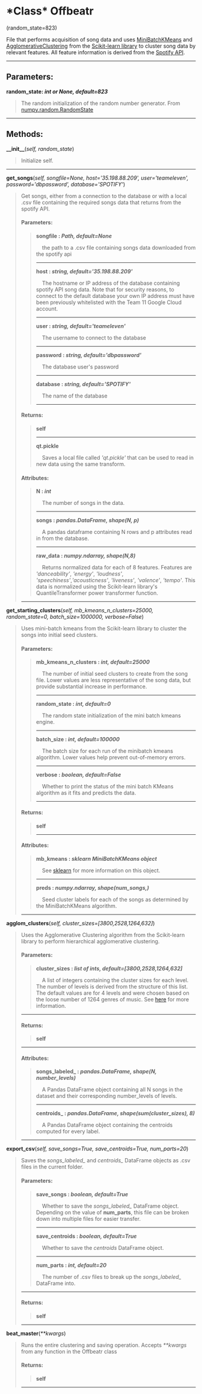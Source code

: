 <h1> *Class* Offbeatr</h1>(random_state=823)

File that performs acquisition of song data and uses [MiniBatchKMeans](https://scikit-learn.org/stable/modules/generated/sklearn.cluster.MiniBatchKMeans.html) and [AgglomerativeClustering](https://scikit-learn.org/stable/index.html) from the [Scikit-learn library](https://scikit-learn.org/stable/modules/generated/sklearn.cluster.AgglomerativeClustering.html) to cluster song data by relevant features. All feature information is derived from the [Spotify API](https://developer.spotify.com/).

---

## Parameters:

**random\_state: *int or None, default=823***
>The random initialization of the random number generator. From [numpy.random.RandomState](https://docs.scipy.org/doc/numpy-1.15.0/reference/generated/numpy.random.RandomState.html)

---

## Methods:

**\_\_init\_\_**(*self, random_state*)
>Initialize self.
---


**get\_songs**(*self, songfile=None, host='35.198.88.209', user='teameleven', password='dbpassword', database='SPOTIFY'*)
>Get songs, either from a connection to the database or with a local .csv file containing the required songs data that returns from the spotify API.
>
>#### Parameters:
>
>>**songfile : *Path, default=None***
>>
>>    &nbsp;&nbsp;&nbsp;&nbsp;the path to a .csv file containing songs data downloaded from the spotify api
>>
>>---
>>
>>**host : *string, default='35.198.88.209'***
>>
>>    &nbsp;&nbsp;&nbsp;&nbsp;The hostname or IP address of the database containing spotify API song data. Note that for security reasons, to connect to the default database your own IP address must have been previously whitelisted with the Team 11 Google Cloud account. 
>>
>>---
>>
>>**user : *string, default='teameleven'***
>>
>>    &nbsp;&nbsp;&nbsp;&nbsp;The username to connect to the database
>>
>>---
>>
>>**password : *string, default='dbpassword'***
>>
>>    &nbsp;&nbsp;&nbsp;&nbsp;The database user's password
>>
>>---
>>
>>**database : *string, default='SPOTIFY'***
>>
>>    &nbsp;&nbsp;&nbsp;&nbsp;The name of the database
>>
>>---
>
>
>#### Returns:
>
>>**self**
>>
>>---
>>
>>**qt.pickle**
>>
>>    &nbsp;&nbsp;&nbsp;&nbsp;Saves a local file called *'qt.pickle'* that can be used to read in new data using the same transform.
>>
>
>
>#### Attributes:
>
>>**N : *int***
>>
>>    &nbsp;&nbsp;&nbsp;&nbsp;The number of songs in the data.
>>
>>---
>>
>>**songs : *pandas.DataFrame, shape(N, p)***
>>
>>    &nbsp;&nbsp;&nbsp;&nbsp;A pandas dataframe containing N rows and p attributes read in from the database.
>>
>>---
>>
>>**raw_data : *numpy.ndarray, shape(N,8)***
>>
>>    &nbsp;&nbsp;&nbsp;&nbsp;Returns normalized data for each of 8 features. Features are *'danceability'*, *'energy'*, *'loudness'*, *'speechiness'*,*'acousticness'*, *'liveness'*, *'valence'*, *'tempo'*. This data is normalized using the Scikit-learn library's QuantileTransformer power transformer function.
>>
>---


**get\_starting\_clusters**(*self, mb\_kmeans\_n\_clusters=25000, random\_state=0, batch\_size=1000000, verbose=False*)
>Uses mini-batch kmeans from the Scikit-learn library to cluster the songs into initial seed clusters.
>
>#### Parameters:
>
>>**mb\_kmeans\_n\_clusters : *int, default=25000***
>>
>>    &nbsp;&nbsp;&nbsp;&nbsp;The number of initial seed clusters to create from the song file. Lower values are less representative of the song data, but provide substantial increase in performance. 
>>
>>---
>>
>>**random\_state : *int, default=0***
>>
>>    &nbsp;&nbsp;&nbsp;&nbsp;The random state initialization of the mini batch kmeans engine. 
>>
>>---
>>
>>**batch\_size : *int, default=100000***
>>
>>    &nbsp;&nbsp;&nbsp;&nbsp;The batch size for each run of the minibatch kmeans algorithm. Lower values help prevent out-of-memory errors. 
>>
>>---
>>
>>**verbose : *boolean, default=False***
>>
>>    &nbsp;&nbsp;&nbsp;&nbsp;Whether to print the status of the mini batch KMeans algorithm as it fits and predicts the data. 
>>
>>---
>
>
>
>#### Returns:
>
>>**self**
>>
>>---
>
>
>
>#### Attributes:
>
>>**mb_kmeans : *sklearn MiniBatchKMeans object***
>>
>>    &nbsp;&nbsp;&nbsp;&nbsp;See [sklearn](https://scikit-learn.org/stable/modules/generated/sklearn.cluster.MiniBatchKMeans.html) for more information on this object.
>>
>>---
>>
>>**preds : *numpy.ndarray, shape(num_songs,)***
>>
>>    &nbsp;&nbsp;&nbsp;&nbsp;Seed cluster labels for each of the songs as determined by the MiniBatchKMeans algorithm.
>
>---


**agglom\_clusters**(*self, cluster_sizes=[3800,2528,1264,632]*)
>Uses the Agglomerative Clustering algorithm from the Scikit-learn library to perform hierarchical agglomerative clustering.
>
>#### Parameters:
>
>>**cluster\_sizes : *list of ints, default=[3800,2528,1264,632]***
>>
>>    &nbsp;&nbsp;&nbsp;&nbsp;A list of integers containing the cluster sizes for each level. The number of levels is derived from the structure of this list. The default values are for 4 levels and were chosen based on the loose number of 1264 genres of music. See [here](https://www.theguardian.com/music/2014/sep/04/-sp-from-charred-death-to-deep-filthstep-the-1264-genres-that-make-modern-music) for more information.
>
>---
>#### Returns:
>
>>**self**
> ---
>
>#### Attributes:
>
>>**songs_labeled_ : *pandas.DataFrame, shape(N, number_levels)***
>>
>>    &nbsp;&nbsp;&nbsp;&nbsp;A Pandas DataFrame object containing all N songs in the dataset and their corresponding number_levels of levels. 
>>
>>---
>>
>>**centroids_ : *pandas.DataFrame, shape(sum(cluster_sizes), 8)***
>>
>>    &nbsp;&nbsp;&nbsp;&nbsp;A Pandas DataFrame object containing the centroids computed for every label.
>
>---


**export\_csv**(*self, save_songs=True, save_centroids=True, num_parts=20*)
>    Saves the *songs_labeled_* and *centroids_* DataFrame objects as .csv files in the current folder.
>
>#### Parameters:
>
>>**save_songs : *boolean, default=True***
>>
>>    &nbsp;&nbsp;&nbsp;&nbsp;Whether to save the *songs_labeled_* DataFrame object. Depending on the value of **num_parts**, this file can be broken down into multiple files for easier transfer.
>>
>>---
>>
>>**save_centroids : *boolean, default=True***
>>
>>    &nbsp;&nbsp;&nbsp;&nbsp;Whether to save the *centroids* DataFrame object. 
>>
>>---
>>
>>**num_parts : *int, default=20***
>>
>>    &nbsp;&nbsp;&nbsp;&nbsp;The number of .csv files to break up the *songs_labeled_* DataFrame into.
>---
>
>#### Returns:
>
>>**self**
>
>---
>


**beat\_master**(*\*\*kwargs*)
>    Runs the entire clustering and saving operation. Accepts *\*\*kwargs* from any function in the Offbeatr class
>
>
>#### Returns:
>
>>**self**
>
>---
>
